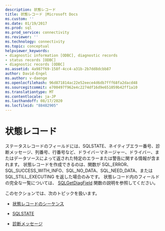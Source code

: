 ```yaml
---
description: 状態レコード
title: 状態レコード |Microsoft Docs
ms.custom: ''
ms.date: 01/19/2017
ms.prod: sql
ms.prod_service: connectivity
ms.reviewer: ''
ms.technology: connectivity
ms.topic: conceptual
helpviewer_keywords:
- diagnostic information [ODBC], diagnostic records
- status records [ODBC]
- diagnostic records [ODBC]
ms.assetid: 4a987f69-158f-4cc4-a31b-2b7dd8dcbb87
author: David-Engel
ms.author: v-daenge
ms.openlocfilehash: 96d871814ac22e52eece4d6db7fff68fa2dacd48
ms.sourcegitcommit: e700497f962e4c2274df16d9e651059b42ff1a10
ms.translationtype: MT
ms.contentlocale: ja-JP
ms.lasthandoff: 08/17/2020
ms.locfileid: "88482905"
---
```

# <a name="status-records"></a>状態レコード
ステータスレコードのフィールドには、SQLSTATE、ネイティブエラー番号、診断メッセージ、列番号、行番号など、ドライバーマネージャー、ドライバー、またはデータソースによって返された特定のエラーまたは警告に関する情報が含まれます。 状態レコードを作成できるのは、関数が SQL_ERROR、SQL_SUCCESS_WITH_INFO、SQL_NO_DATA、SQL_NEED_DATA、または SQL_STILL_EXECUTING を返した場合のみです。 状態レコード内のフィールドの完全な一覧については、 [SQLGetDiagField](../../../odbc/reference/syntax/sqlgetdiagfield-function.md) 関数の説明を参照してください。  
  
 このセクションでは、次のトピックを扱います。  
  
-   [状態レコードのシーケンス](../../../odbc/reference/develop-app/sequence-of-status-records.md)  
  
-   [SQLSTATE](../../../odbc/reference/develop-app/sqlstates.md)  
  
-   [診断メッセージ](../../../odbc/reference/develop-app/diagnostic-messages.md)
